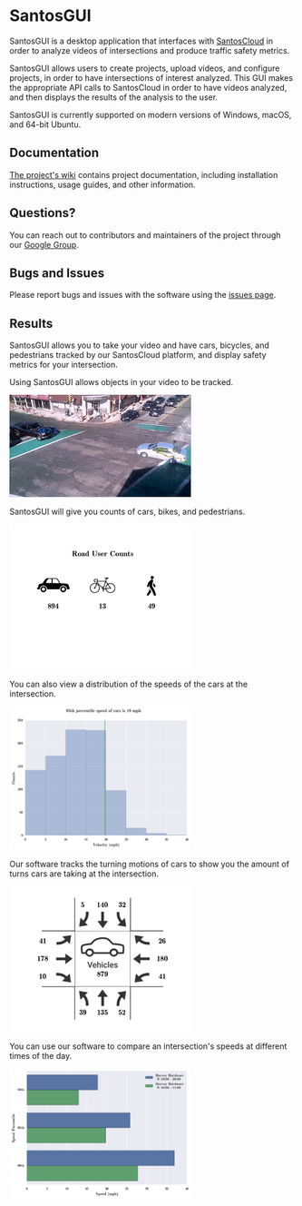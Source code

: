 # SantosGUI

SantosGUI is a desktop application that interfaces with [SantosCloud](https://github.com/santosfamilyfoundation/SantosCloud) in order to analyze videos of intersections and produce traffic safety metrics.

SantosGUI allows users to create projects, upload videos, and configure projects, in order to have intersections of interest analyzed. This GUI makes the appropriate API calls to SantosCloud in order to have videos analyzed, and then displays the results of the analysis to the user.

SantosGUI is currently supported on modern versions of Windows, macOS, and 64-bit Ubuntu.

## Documentation

[The project's wiki](https://github.com/santosfamilyfoundation/SantosGUI/wiki) contains project documentation, including installation instructions, usage guides, and other information.

## Questions?

You can reach out to contributors and maintainers of the project through our [Google Group](https://groups.google.com/d/forum/santos-traffic).

## Bugs and Issues

Please report bugs and issues with the software using the [issues page](https://github.com/santosfamilyfoundation/SantosGUI/issues).

## Results

SantosGUI allows you to take your video and have cars, bicycles, and pedestrians tracked by our SantosCloud platform, and display safety metrics for your intersection.

Using SantosGUI allows objects in your video to be tracked.

<img src="docs/tracking.gif" alt="GIF of Tracking">

SantosGUI will give you counts of cars, bikes, and pedestrians.

<img src="docs/road_user_icon_counts.jpg" width="320" alt="Road User Counts">

You can also view a distribution of the speeds of the cars at the intersection.

<img src="docs/velocityPDF.jpg" width="320" alt="Car Speed Counts">

Our software tracks the turning motions of cars to show you the amount of turns cars are taking at the intersection.

<img src="docs/turningCounts.jpg" width="320" alt="Car Turn Counts">

You can use our software to compare an intersection's speeds at different times of the day.

<img src="docs/harveys_speed.jpg" width="320" alt="Speed Comparison">
